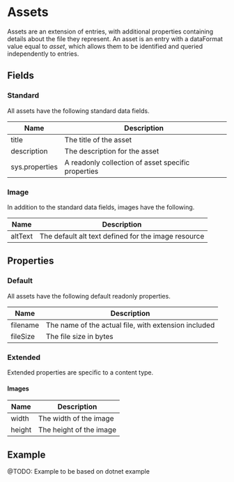 # Assets

Assets are an extension of entries, with additional properties containing details about the file they represent. An asset is an entry with a dataFormat value equal to *asset*, which allows them to be identified and queried independently to entries.

## Fields
### Standard

All assets have the following standard data fields.

| Name | Description |
| ---- | ----------- |
| title | The title of the asset |
| description | The description for the asset |
| sys.properties | A readonly collection of asset specific properties |

### Image
In addition to the standard data fields, images have the following.

| Name | Description |
| ---- | ----------- |
| altText | The default alt text defined for the image resource |

## Properties
### Default
All assets have the following default readonly properties.

| Name | Description |
| -------- | ----------- |
| filename | The name of the actual file, with extension included |
| fileSize | The file size in bytes |

### Extended
Extended properties are specific to a content type.

#### Images

| Name | Description |
| -------- | ----------- |
| width | The width of the image |
| height | The height of the image |

## Example

@TODO: Example to be based on dotnet example
